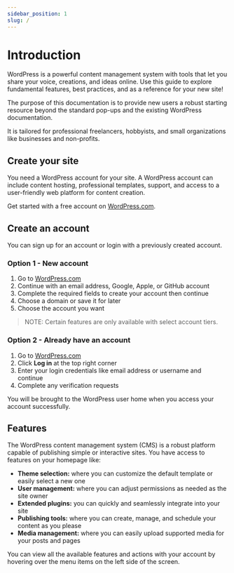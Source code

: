 ```yaml
---
sidebar_position: 1
slug: /
---
```


# Introduction

WordPress is a powerful content management system with tools that let you share your voice, creations, and ideas online. Use this guide to explore fundamental features, best practices, and as a reference for your new site!

The purpose of this documentation is to provide new users a robust starting resource beyond the standard pop-ups and the existing WordPress documentation. 

It is tailored for professional freelancers, hobbyists, and small organizations like businesses and non-profits.

## Create your site
You need a WordPress account for your site. A WordPress account can include content hosting, professional templates, support, and access to a user-friendly web platform for content creation.

Get started with a free account on [WordPress.com](https://wordpress.com/setup/onboarding/user).

## Create an account
You can sign up for an account or login with a previously created account.

### Option 1 - New account
1. Go to [WordPress.com](https://wordpress.com/setup/onboarding/user)
2. Continue with an email address, Google, Apple, or GitHub account
3. Complete the required fields to create your account then continue
4. Choose a domain or save it for later
5. Choose the account you want

> NOTE: Certain features are only available with select account tiers.

### Option 2 - Already have an account
1. Go to [WordPress.com](https://wordpress.com/setup/onboarding/user)
2. Click **Log in** at the top right corner
3. Enter your login credentials like email address or username and continue
4. Complete any verification requests

You will be brought to the WordPress user home when you access your account successfully.

## Features

The WordPress content management system (CMS) is a robust platform capable of publishing simple or interactive sites. You have access to features on your homepage like:
* **Theme selection:** where you can customize the default template or easily select a new one
* **User management:** where you can adjust permissions as needed as the site owner
* **Extended plugins:** you can quickly and seamlessly integrate into your site
* **Publishing tools:** where you can create, manage, and schedule your content as you please
* **Media management:** where you can easily upload supported media for your posts and pages

You can view all the available features and actions with your account by hovering over the menu items on the left side of the screen.